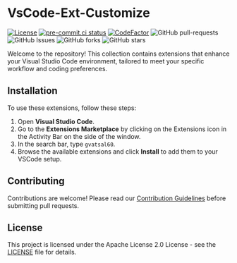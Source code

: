 # VsCode-Ext-Customize

[![License](https://img.shields.io/badge/License-Apache_2.0-blue.svg)](https://img.shields.io/github/license/gvatsal60/vscode-ext-customize)
[![pre-commit.ci status](https://results.pre-commit.ci/badge/github/gvatsal60/vscode-ext-customize/master.svg)](https://results.pre-commit.ci/latest/github/gvatsal60/vscode-ext-customize/HEAD)
[![CodeFactor](https://www.codefactor.io/repository/github/gvatsal60/vscode-ext-customize/badge)](https://www.codefactor.io/repository/github/gvatsal60/vscode-ext-customize)
![GitHub pull-requests](https://img.shields.io/github/issues-pr/gvatsal60/vscode-ext-customize)
![GitHub Issues](https://img.shields.io/github/issues/gvatsal60/vscode-ext-customize)
![GitHub forks](https://img.shields.io/github/forks/gvatsal60/vscode-ext-customize)
![GitHub stars](https://img.shields.io/github/stars/gvatsal60/vscode-ext-customize)

Welcome to the repository!
This collection contains extensions that enhance your
Visual Studio Code environment, tailored to meet your specific workflow and coding preferences.

## Installation

To use these extensions, follow these steps:

1. Open **Visual Studio Code**.
2. Go to the **Extensions Marketplace** by clicking on the Extensions icon in the Activity Bar on the side of the window.
4. In the search bar, type `gvatsal60`.
5. Browse the available extensions and click **Install** to add them to your VSCode setup.

## Contributing

Contributions are welcome! Please read our
[Contribution Guidelines](https://github.com/gvatsal60/vscode-ext-customize/blob/HEAD/CONTRIBUTING.md)
before submitting pull requests.

## License

This project is licensed under the Apache License 2.0 License -
see the [LICENSE](https://github.com/gvatsal60/vscode-ext-customize/blob/HEAD/LICENSE)
file for details.
